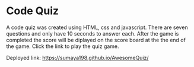 # Code Quiz

A code quiz was created using HTML, css and javascript. There are seven questions and only have 10 seconds to answer each. After the game is completed the score will be diplayed on the score board at the the end of the game. Click the link to play the quiz game.

Deployed link: https://sumaya198.github.io/AwesomeQuiz/
